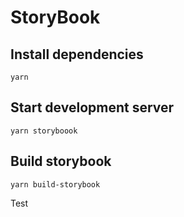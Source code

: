 # StoryBook

## Install dependencies
```
yarn
```

## Start development server
```
yarn storyboook
```

## Build storybook
```
yarn build-storybook
```

Test